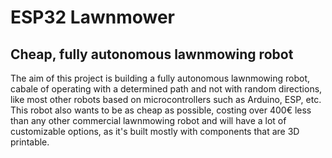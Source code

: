 # ESP32 Lawnmower
## Cheap, fully autonomous lawnmowing robot
The aim of this project is building a fully autonomous lawnmowing robot, cabale of operating with a determined path and not with random directions, like most other robots based on microcontrollers such as Arduino, ESP, etc. This robot also wants to be as cheap as possible, costing over 400€ less than any other commercial lawnmowing robot and will have a lot of customizable options, as it's built mostly with components that are 3D printable.

